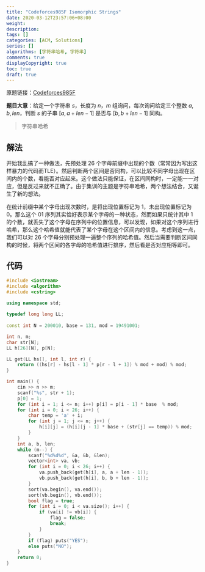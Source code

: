 ```yaml
---
title: "Codeforces985F Isomorphic Strings"
date: 2020-03-12T23:57:06+08:00
weight: 
description:
tags: []
categories: [ACM, Solutions]
series: []
algorithms: [字符串哈希, 字符串]
comments: true
displayCopyright: true
toc: true
draft: true
---
```


原题链接：[Codeforces985F](https://codeforces.com/contest/985/problem/F)

**题目大意**：给定一个字符串 $s$，长度为 $n$，$m$ 组询问，每次询问给定三个整数 $a,b,len$，判断 $s$ 的子串 $[a,a+len-1]$ 是否与 $[b,b+len-1]$ 同构。

<!--more-->

> 字符串哈希

## 解法

开始我乱搞了一种做法，先预处理 $26$ 个字母前缀中出现的个数（常常因为写出这样暴力的代码而TLE）。然后判断两个区间是否同构，可以比较不同字母出现在区间内的个数，看能否对应起来。这个做法只能保证，在区间同构时，一定能一一对应，但是反过来就不正确了。由于集训的主题是字符串哈希，两个想法结合，又诞生了新的想法。

在统计前缀中某个字母出现次数时，是将出现位置标记为 $1$，未出现位置标记为 $0$。那么这个 $01$ 序列其实恰好表示某个字母的一种状态，然而如果只统计其中 $1$ 的个数，就丢失了这个字母在序列中的位置信息，可以发现，如果对这个序列进行哈希，那么这个哈希值就能代表了某个字母在这个区间内的信息。考虑到这一点，我们可以对 $26$ 个字母分别预处理一遍整个序列的哈希值。然后当需要判断区间同构的时候，将两个区间的各字母的哈希值进行排序，然后看是否对应相等即可。

## 代码

```cpp
#include <iostream>
#include <algorithm>
#include <cstring>
 
using namespace std;

typedef long long LL;
 
const int N = 200010, base = 131, mod = 19491001;

int n, m;
char str[N];
LL h[26][N], p[N];

LL get(LL hs[], int l, int r) {
    return ((hs[r] - hs[l - 1] * p[r - l + 1]) % mod + mod) % mod;
}

int main() {
    cin >> n >> m;
    scanf("%s", str + 1);
    p[0] = 1;
    for (int i = 1; i <= n; i++) p[i] = p[i - 1] * base  % mod;
    for (int i = 0; i < 26; i++) {
        char temp = 'a' + i;
        for (int j = 1; j <= n; j++) {
            h[i][j] = (h[i][j - 1] * base + (str[j] == temp)) % mod; 
        }
    }
    int a, b, len;
    while (m--) {
        scanf("%d%d%d", &a, &b, &len);
        vector<int> va, vb;
        for (int i = 0; i < 26; i++) {
            va.push_back(get(h[i], a, a + len - 1));
            vb.push_back(get(h[i], b, b + len - 1));
        }
        sort(va.begin(), va.end());
        sort(vb.begin(), vb.end());
        bool flag = true;
        for (int i = 0; i < va.size(); i++) {
            if (va[i] != vb[i]) {
                flag = false;
                break;
            }
        }
        if (flag) puts("YES");
        else puts("NO");
    }
    return 0;
}
```

